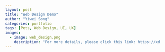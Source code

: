 ```yaml
---
layout: post
title: "Web Design Demo"
author: "Yiwei Song"
categories: portfolio
tags: [Pets, Web Design, UI, UX]
images:
  - image: web_design.png
    description: "For more details, please click this link: https://xd.adobe.com/view/49d2388e-57a5-4b87-a96a-1a0f732851d7-1c81/ <https://www.markdownguide.org> [a](https://www.markdownguide.org) '<https://www.markdownguide.org>'"
---
```

